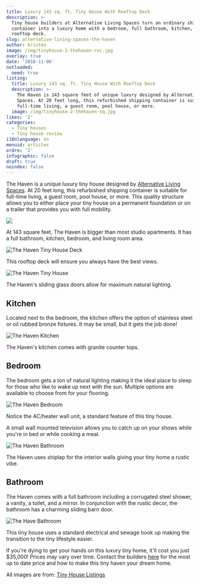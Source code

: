 ```yaml
---
title: Luxury 143 sq. ft. Tiny House With Rooftop Deck
description: >-
  Tiny house builders at Alternative Living Spaces turn an ordinary shipping
  container into a luxury home with a bedroom, full bathroom, kitchen, and
  rooftop deck.
slug: alternative-living-spaces-the-haven
author: kristen
image: /img/tinyhouse-2-thehaven-rec.jpg
overlay: true
date: '2018-11-06'
notloaded:
  need: true
listing:
  title: Luxury 143 sq. ft. Tiny House With Rooftop Deck
  description: >-
    The Haven is 143 square feet of unique luxury designed by Alternative Living
    Spaces. At 20 feet long, this refurbished shipping container is suitable for
    full-time living, a guest room, pool house, or more. 
  image: /img/tinyhouse-2-thehaven-sq.jpg
likes: '2'
categories:
  - Tiny houses
  - Tiny house review
i18nlanguage: en
menuid: articles
ordre: '2'
infographic: false
draft: true
noindex: false
---
```

The Haven is a unique luxury tiny house designed by [Alternative Living Spaces](https://www.alternativelivingspaces.com/). At 20 feet long, this refurbished shipping container is suitable for full-time living, a guest room, pool house, or more. This quality structure allows you to either place your tiny house on a permanent foundation or on a trailer that provides you with full mobility.  

![](/img/haven.png)

At 143 square feet, The Haven is bigger than most studio apartments. It has a full bathroom, kitchen, bedroom, and living room area. 

![The Haven Tiny House Deck](/img/deck-2-thehaven.jpeg)

<span class="figcaption">This rooftop deck will ensure you always have the best views. </span>

![The Haven Tiny House](/img/tiny-house-1-thehaven.jpeg)

<span class="figcaption"> The Haven's sliding glass doors allow for maximum natural lighting. </span>

## Kitchen

Located next to the bedroom, the kitchen offers the option of stainless steel or oil rubbed bronze fixtures. It may be small, but it gets the job done!

![The Haven Kitchen](/img/kitchen-1-thehaven.jpeg)

<span class="figcaption"> The Haven's kitchen comes with granite counter tops. </span>

## Bedroom

The bedroom gets a ton of natural lighting making it the ideal place to sleep for those who like to wake up next with the sun. Multiple options are available to choose from for your flooring.

![The Haven Bedroom](/img/bedroom-1-thehaven.jpg)

<span class="figcaption"> Notice the AC/heater wall unit, a standard feature of this tiny house. </span>

A small wall mounted television allows you to catch up on your shows while you're in bed or while cooking a meal. 

![The Haven Bathroom](/img/bedroom-2-thehaven.jpeg)

<span class="figcaption"> The Haven uses shiplap for the interior walls giving your tiny home a rustic vibe. </span>

## Bathroom

The Haven comes with a full bathroom including a corrugated steel shower, a vanity, a toilet, and a mirror. In conjunction with the rustic decor, the bathroom has a charming sliding barn door. 

![The Have Bathroom](/img/kitchen-2-thehaven.jpeg)

<span class="figcaption"> This tiny house uses a standard electrical and sewage hook up making the transition to the tiny lifestyle easier. </span>

If you're dying to get your hands on this luxury tiny home, it'll cost you just $35,000! Prices may vary over time. Contact the builders [here](https://www.alternativelivingspaces.com/) for the most up to date price and how to make this tiny haven your dream home.

All images are from: [Tiny House Listings](https://tinyhouselistings.com/listings/container-luxury-living-space-model-the-haven)
